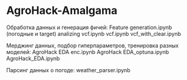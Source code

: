 # AgroHack-Amalgama

Обработка данных и генерация фичей:
Feature generation.ipynb (погодные и target)
analizing vcf.ipynb
vcf.ipynb
vcf_with_clear.ipynb

Мерджинг данных, подбор гиперпараметров, тренировка разных моделей:
AgroHack EDA enc.ipynb 
AgroHack EDA_optuna.ipynb
AgroHack_EDA.ipynb

Парсинг данных о погоде:
weather_parser.ipynb
